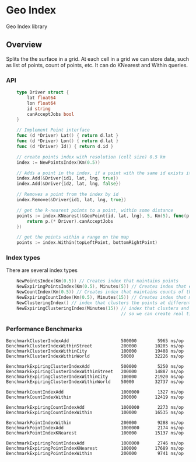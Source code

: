 # Geo Index

Geo Index library

## Overview

Splits the the surface in a grid. At each cell in a grid we can store data, such as list of points, count of points, etc. It can do KNearest and Within queries.

### API

```go
    type Driver struct {
        lat float64
        lon float64
        id string
        canAcceptJobs bool
    }

    // Implement Point interface
    func (d *Driver) Lat() { return d.lat }
    func (d *Driver) Lon() { return d.lat }
    func (d *Driver) Id() { return d.id }

    // create points index with resolution (cell size) 0.5 km
    index := NewPointsIndex(Km(0.5))

    // Adds a point in the index, if a point with the same id exists it's removed and the new one is added
    index.Add(&Driver{id1, lat, lng, true})
    index.Add(&Driver{id2, lat, lng, false})

    // Removes a point from the index by id
    index.Remove(&Driver{id1, lat, lng, true})

    // get the k-nearest points to a point, within some distance
    points := index.KNearest(&GeoPoint{id, lat, lng}, 5, Km(5), func(p Point) bool {
        return p.(* Driver).canAcceptJobs
    })

    // get the points within a range on the map
    points := index.Within(topLeftPoint, bottomRightPoint)
```

### Index types

There are several index types

```go
    NewPointsIndex(Km(0.5)) // Creates index that maintains points
    NewExpiringPointsIndex(Km(0.5), Minutes(5)) // Creates index that expires the points after some interval
    NewCountIndex(Km(0.5)) // Creates index that maintains counts of the points in each cell
    NewExpiringCountIndex(Km(0.5), Minutes(15)) // Creates index that maintains expiring count
    NewClusteringIndex() // index that clusters the points at different zoom levels, so we can create maps
    NewExpiringClusteringIndex(Minutes(15)) // index that clusters and expires the points at different zoom levels
                                            // so we can create real time maps of customer request, etc in the driver app
```

### Performance Benchmarks

    BenchmarkClusterIndexAdd	                500000	      5965 ns/op
    BenchmarkClusterIndexWithinStreet	        200000	     10205 ns/op
    BenchmarkClusterIndexWithinCity	            100000	     19408 ns/op
    BenchmarkClusterIndexWithinWorld	        50000	     32226 ns/op

    BenchmarkExpiringClusterIndexAdd	        500000	      5250 ns/op
    BenchmarkExpiringClusterIndexWithinStreet	200000	     14887 ns/op
    BenchmarkExpiringClusterIndexWithinCity	    100000	     21920 ns/op
    BenchmarkExpiringClusterIndexWithinWorld	50000	     32737 ns/op

    BenchmarkCountIndexAdd	                    1000000	      1327 ns/op
    BenchmarkCountIndexWithin	                200000	     12419 ns/op

    BenchmarkExpiringCountIndexAdd	            1000000	      2273 ns/op
    BenchmarkExpiringCountIndexWithin	        100000	     16535 ns/op

    BenchmarkPointIndexWithin	                200000	      9288 ns/op
    BenchmarkPointIndexAdd	                    1000000	      2174 ns/op
    BenchmarkPointIndexKNearest	                100000	     15137 ns/op

    BenchmarkExpiringPointIndexAdd	            1000000	      2746 ns/op
    BenchmarkExpiringPointIndexKNearest	        100000	     17689 ns/op
    BenchmarkExpiringPointIndexWithin	        200000	      9741 ns/op

